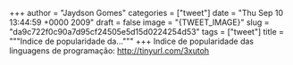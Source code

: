
+++
author = "Jaydson Gomes"
categories = ["tweet"]
date = "Thu Sep 10 13:44:59 +0000 2009"
draft = false
image = "{TWEET_IMAGE}"
slug = "da9c722f0c90a7d95cf24505e5d15d0224254d53"
tags = ["tweet"]
title = """Indice de popularidade da..."""
+++
Indice de popularidade das linguagens de programação: http://tinyurl.com/3xutoh
